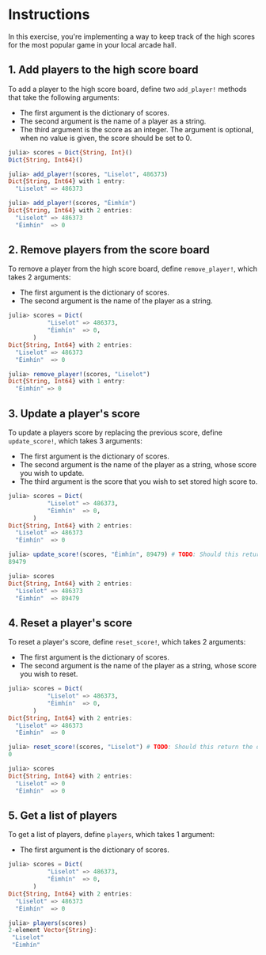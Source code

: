 # Instructions

In this exercise, you're implementing a way to keep track of the high scores for the most popular game in your local arcade hall.

<!-- TODO
    Decide if "edge cases" should be listed in the instructions or not.

    By explicitely mentioning them, students may consider them ahead of time when they don't really need to, because the edge cases match the behaviour of the naive implementation anyway.

    However, if students deviate from the naive implementation, they may find it frustrating that tests fail even if their implementation conforms to the instructions.
-->

## 1. Add players to the high score board

To add a player to the high score board, define two `add_player!` methods that take the following arguments:

- The first argument is the dictionary of scores.
- The second argument is the name of a player as a string.
- The third argument is the score as an integer.
  The argument is optional, when no value is given, the score should be set to 0.

```julia
julia> scores = Dict{String, Int}()
Dict{String, Int64}()

julia> add_player!(scores, "Liselot", 486373)
Dict{String, Int64} with 1 entry:
  "Liselot" => 486373

julia> add_player!(scores, "Éimhín")
Dict{String, Int64} with 2 entries:
  "Liselot" => 486373
  "Éimhín"  => 0
```

## 2. Remove players from the score board

To remove a player from the high score board, define `remove_player!`, which takes 2 arguments:

- The first argument is the dictionary of scores.
- The second argument is the name of the player as a string.

```julia
julia> scores = Dict(
           "Liselot" => 486373,
           "Éimhín"  => 0,
       )
Dict{String, Int64} with 2 entries:
  "Liselot" => 486373
  "Éimhín"  => 0

julia> remove_player!(scores, "Liselot")
Dict{String, Int64} with 1 entry:
  "Éimhín" => 0
```

## 3. Update a player's score

To update a players score by replacing the previous score, define `update_score!`, which takes 3 arguments:

- The first argument is the dictionary of scores.
- The second argument is the name of the player as a string, whose score you wish to update.
- The third argument is the score that you wish to set stored high score to.

```julia
julia> scores = Dict(
           "Liselot" => 486373,
           "Éimhín"  => 0,
       )
Dict{String, Int64} with 2 entries:
  "Liselot" => 486373
  "Éimhín"  => 0

julia> update_score!(scores, "Éimhín", 89479) # TODO: Should this return the dict?
89479

julia> scores
Dict{String, Int64} with 2 entries:
  "Liselot" => 486373
  "Éimhín"  => 89479
```

## 4. Reset a player's score

To reset a player's score, define `reset_score!`, which takes 2 arguments:

- The first argument is the dictionary of scores.
- The second argument is the name of the player as a string, whose score you wish to reset.

```julia
julia> scores = Dict(
           "Liselot" => 486373,
           "Éimhín"  => 0,
       )
Dict{String, Int64} with 2 entries:
  "Liselot" => 486373
  "Éimhín"  => 0

julia> reset_score!(scores, "Liselot") # TODO: Should this return the dict?
0

julia> scores
Dict{String, Int64} with 2 entries:
  "Liselot" => 0
  "Éimhín"  => 0
```

## 5. Get a list of players

To get a list of players, define `players`, which takes 1 argument:

- The first argument is the dictionary of scores.

```julia
julia> scores = Dict(
           "Liselot" => 486373,
           "Éimhín"  => 0,
       )
Dict{String, Int64} with 2 entries:
  "Liselot" => 486373
  "Éimhín"  => 0

julia> players(scores)
2-element Vector{String}:
 "Liselot"
 "Éimhín"
```
